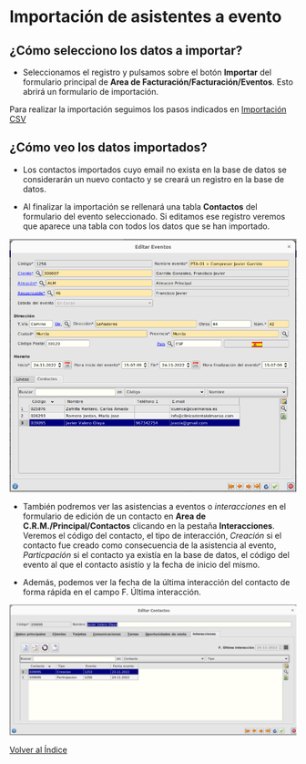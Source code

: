 # Importación de asistentes a evento

## ¿Cómo selecciono los datos a importar?

* Seleccionamos el registro y pulsamos sobre el botón **Importar** del formulario principal de **Area de Facturación/Facturación/Eventos**. Esto abrirá un formulario de importación.

Para realizar la importación seguimos los pasos indicados en [Importación CSV](../../../../modulos/area_facturacion/facturacion/importacioncsv.md)


## ¿Cómo veo los datos importados?

* Los contactos importados cuyo email no exista en la base de datos se considerarán un nuevo contacto y se creará un registro en la base de datos.

* Al finalizar la importación se rellenará una tabla **Contactos** del formulario del evento seleccionado. Si editamos ese registro veremos que aparece una tabla con todos los datos que se han importado.

![Contactos importados](./img/contactosimportados.png)

* También podremos ver las asistencias a eventos o *interacciones* en el formulario de edición de un contacto en **Area de C.R.M./Principal/Contactos** clicando en la pestaña **Interacciones**. Veremos el código del contacto, el tipo de interacción, *Creación* si el contacto fue creado como consecuencia de la asistencia al evento, *Particpación* si el contacto ya existía en la base de datos, el código del evento al que el contacto asistío y la fecha de inicio del mismo.

* Además, podemos ver la fecha de la última interacción del contacto de forma rápida en el campo F. Última interacción.

![Contactos eventos](./img/contactoevento.png)


[Volver al Índice](./index.md)